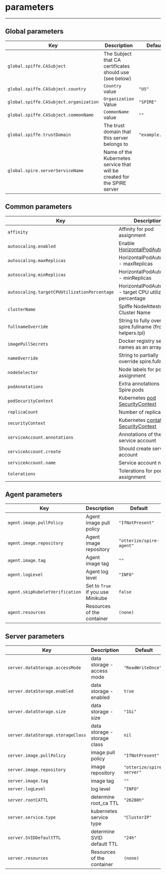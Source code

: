 
# parameters
___
## Global parameters
| Key                                    | Description                                                              | Default         |
|----------------------------------------|--------------------------------------------------------------------------|-----------------|
| `global.spiffe.CASubject`              | The Subject that CA certificates should use (see below)	                 |                 |
| `global.spiffe.CASubject.country`      | `Country` value                                                          | `"US"`          |
| `global.spiffe.CASubject.organization` | `Organization` Value                                                     | `"SPIRE"`       |
| `global.spiffe.CASubject.commonName`   | `CommonName` value                                                       | `""`            |
| `global.spiffe.trustDomain`            | The trust domain that this server belongs to 	                           | `"example.org"` |
| `global.spire.serverServiceName`       | Name of the Kubernetes service that will be created for the SPIRE server |                 |

## Common parameters
| Key                                          | Description                                                                                                  | Default             |
|----------------------------------------------|--------------------------------------------------------------------------------------------------------------|---------------------|
| `affinity`                                   | Affinity for pod assignment	                                                                                 | `{}`                |
| `autoscaling.enabled`                        | Enable [HorizontalPodAutoscaler](https://kubernetes.io/docs/tasks/run-application/horizontal-pod-autoscale/) | `false`             |
| `autoscaling.maxReplicas`                    | HorizontalPodAutoscaler - maxReplicas                                                                        | `100`               |
| `autoscaling.minReplicas`                    | HorizontalPodAutoscaler - minReplicas                                                                        | `1`                 |
| `autoscaling.targetCPUUtilizationPercentage` | HorizontalPodAutoscaler - target CPU utilization percentage                                                  | `80`                |
| `clusterName`                                | Spiffe NodeAttestor Cluster Name                                                                             | `"example-cluster"` |
| `fullnameOverride`                           | String to fully override spire.fullname (from helpers.tpl)                                                   | `""`                |
| `imagePullSecrets`                           | Docker registry secret names as an array                                                                     | `[]`                |
| `nameOverride`                               | String to partially override spire.fullname	                                                                 | `""`                |
| `nodeSelector`                               | Node labels for pod assignment                                                                               | `{}`                |
| `podAnnotations`                             | Extra annotations for Spire pods	                                                                            | `{}`                |
| `podSecurityContext`                         | Kubernetes [pod SecurityContext](https://jamesdefabia.github.io/docs/user-guide/security-context/)           | `{}`                |
| `replicaCount`                               | Number of replicas	                                                                                          | `1`                 |
| `securityContext`                            | Kubernetes [contatiner SecurityContext](https://jamesdefabia.github.io/docs/user-guide/security-context/)    | `{}`                |
| `serviceAccount.annotations`                 | Annotations of the service account                                                                           | `{}`                |
| `serviceAccount.create`                      | Should create service account                                                                                | `true`              |
| `serviceAccount.name  `                      | Service account name                                                                                         | `""`                |
| `tolerations`                                | Tolerations for pod assignment	                                                                              | `[]`                |

## Agent parameters
| Key                             | Description                       | Default                          |
|---------------------------------|-----------------------------------|----------------------------------|
| `agent.image.pullPolicy`        | Agent image pull policy           | `"IfNotPresent"`                 |
| `agent.image.repository`        | Agent image repository            | `"otterize/spire-agent"` |
| `agent.image.tag`               | Agent image tag                   | `""`                             |
| `agent.logLevel `               | Agent log level                   | `"INFO"`                         |
| `agent.skipKubeletVerification` | Set to `True` if you use Minikube | `false`                          |
| `agent.resources`               | Resources of the container        | `(none)`                         |


## Server parameters
| Key                               | Description                  | Default                            |
|-----------------------------------|------------------------------|------------------------------------|
| `server.dataStorage.accessMode`   | data storage - access mode   | `"ReadWriteOnce"`                  |
| `server.dataStorage.enabled  `    | data storage - enabled       | `true`                             |
| `server.dataStorage.size`         | data storage - size          | `"1Gi"`                            |
| `server.dataStorage.storageClass` | data storage - storage class | `nil`                              |
| `server.image.pullPolicy`         | image pull policy            | `"IfNotPresent"`                   |
| `server.image.repository`         | image repository             | `"otterize/spire-server"`  |
| `server.image.tag`                | image tag                    | `""`                               |
| `server.logLevel`                 | log level                    | `"INFO"`                           |
| `server.rootCATTL`                | determine root_ca TTL        | `"26280h"`                         |
| `server.service.type`             | kubernetes service type      | `"ClusterIP"`                      |
| `server.SVIDDefaultTTL`           | determine SVID default TTL   | `"24h"`                            |
| `server.resources`                | Resources of the container   | `(none)`                           |



